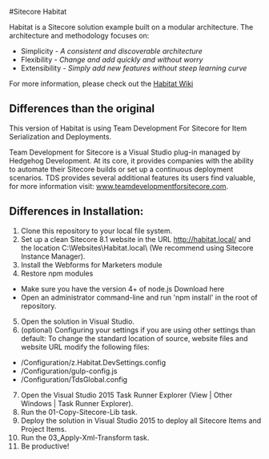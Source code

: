#Sitecore Habitat

Habitat is a Sitecore solution example built on a modular architecture.
The architecture and methodology focuses on:

* Simplicity - *A consistent and discoverable architecture*
* Flexibility - *Change and add quickly and without worry*
* Extensibility - *Simply add new features without steep learning curve*

For more information, please check out the [Habitat Wiki](../../wiki)

## Differences than the original

This version of Habitat is using Team Development For Sitecore for Item Serialization and Deployments.

Team Development for Sitecore is a Visual Studio plug-in managed by Hedgehog Development. At its core, it provides companies with the ability to automate their Sitecore builds or set up a continuous deployment scenarios. TDS provides several additional features its users find valuable, for more information visit: www.teamdevelopmentforsitecore.com.

## Differences in Installation:

1. Clone this repository to your local file system.
2. Set up a clean Sitecore 8.1 website in the URL http://habitat.local/ and the location C:\Websites\Habitat.local\ (We recommend using Sitecore Instance Manager).
3. Install the Webforms for Marketers module
4. Restore npm modules
  - Make sure you have the version 4+ of node.js Download here
  - Open an administrator command-line and run 'npm install' in the root of repository.
5. Open the solution in Visual Studio.
6. (optional) Configuring your settings if you are using other settings than default:
To change the standard location of source, website files and website URL modify the following files:
  - /Configuration/z.Habitat.DevSettings.config
  - /Configuration/gulp-config.js
  - /Configuration/TdsGlobal.config
7. Open the Visual Studio 2015 Task Runner Explorer (View | Other Windows | Task Runner Explorer).
8. Run the 01-Copy-Sitecore-Lib task. 
9. Deploy the solution in Visual Studio 2015 to deploy all Sitecore Items and Project Items.
10. Run the 03_Apply-Xml-Transform task.
11. Be productive!
